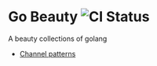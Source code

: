 # Go Beauty ![CI Status](https://github.com/davidtran641/go-beauty/actions/workflows/go.yml/badge.svg)
A beauty collections of golang

- [Channel patterns](./channel-patterns)
